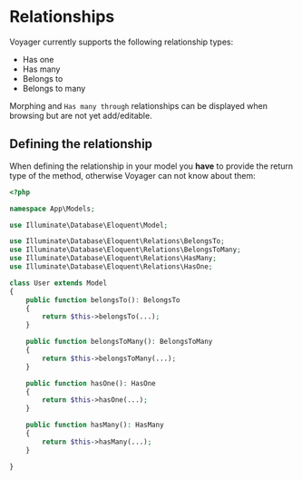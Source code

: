 # Relationships

Voyager currently supports the following relationship types:

- Has one
- Has many
- Belongs to
- Belongs to many

Morphing and `Has many through` relationships can be displayed when browsing but are not yet add/editable.

## Defining the relationship

When defining the relationship in your model you **have** to provide the return type of the method, otherwise Voyager can not know about them:

```php
<?php

namespace App\Models;

use Illuminate\Database\Eloquent\Model;

use Illuminate\Database\Eloquent\Relations\BelongsTo;
use Illuminate\Database\Eloquent\Relations\BelongsToMany;
use Illuminate\Database\Eloquent\Relations\HasMany;
use Illuminate\Database\Eloquent\Relations\HasOne;

class User extends Model
{
    public function belongsTo(): BelongsTo
    {
        return $this->belongsTo(...);
    }

    public function belongsToMany(): BelongsToMany
    {
        return $this->belongsToMany(...);
    }

    public function hasOne(): HasOne
    {
        return $this->hasOne(...);
    }

    public function hasMany(): HasMany
    {
        return $this->hasMany(...);
    }

}
```
